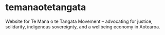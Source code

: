 # temanaotetangata
Website for Te Mana o te Tangata Movement – advocating for justice, solidarity, indigenous sovereignty, and a wellbeing economy in Aotearoa.
